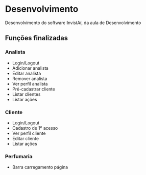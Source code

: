 # Desenvolvimento
Desenvolvimento do software InvistAí, da aula de Desenvolvimento

## Funções finalizadas

### Analista
- Login/Logout
- Adicionar analista
- Editar analista
- Remover analista
- Ver perfil analista
- Pré-cadastrar cliente
- Listar clientes
- Listar ações

### Cliente
- Login/Logout
- Cadastro de 1º acesso
- Ver perfil cliente
- Editar cliente
- Listar ações


### Perfumaria
- Barra carregamento página
